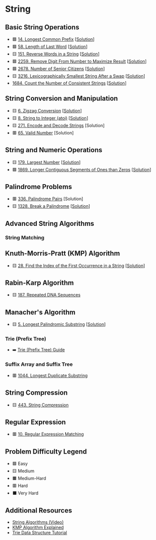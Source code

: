 # String

Basic String Operations
-----------------------

-   🟩 [14. Longest Common Prefix](https://leetcode.com/problems/longest-common-prefix/) [[Solution](./14.%20Longest%20Common%20Prefix.md)]
-   🟩 [58. Length of Last Word](https://leetcode.com/problems/length-of-last-word/) [[Solution](./58.%20Length%20of%20Last%20Word.md)]
-   🟨 [151. Reverse Words in a String](https://leetcode.com/problems/reverse-words-in-a-string/) [[Solution](./151.%20Reverse%20Words%20in%20a%20String.md)]
-   🟩 [2259. Remove Digit From Number to Maximize Result](https://leetcode.com/problems/remove-digit-from-number-to-maximize-result/) [[Solution](./2259.%20Remove%20Digit%20From%20Number%20to%20Maximize%20Result.md)]
-   🟩 [2678. Number of Senior Citizens](https://leetcode.com/problems/number-of-senior-citizens/) [[Solution](./2678.%20Number%20of%20Senior%20Citizens.md)]
-   🟨 [3216. Lexicographically Smallest String After a Swap](https://leetcode.com/problems/lexicographically-smallest-string-after-a-swap/) [[Solution](./3216.%20Lexicographically%20Smallest%20String%20After%20a%20Swap.md)]
- [1684. Count the Number of Consistent Strings](https://leetcode.com/problems/count-the-number-of-consistent-strings/description/) [[Solution](./1684.%20Count%20the%20Number%20of%20Consistent%20Strings.md)]

String Conversion and Manipulation
----------------------------------

-   🟨 [6. Zigzag Conversion](https://leetcode.com/problems/zigzag-conversion/) [[Solution](./6.%20Zigzag%20Conversion.md)]
-   🟨 [8. String to Integer (atoi)](https://leetcode.com/problems/string-to-integer-atoi/) [[Solution](./8.%20String%20to%20Integer%20(atoi).md)]
-   🟨 [271. Encode and Decode Strings](https://leetcode.com/problems/encode-and-decode-strings/) [Solution]
-   🟥 [65. Valid Number](https://leetcode.com/problems/valid-number/) [Solution]

String and Numeric Operations
-----------------------------

-   🟨 [179. Largest Number](https://leetcode.com/problems/largest-number/) [[Solution](./179.%20Largest%20Number.md)]
-   🟩 [1869. Longer Contiguous Segments of Ones than Zeros](https://leetcode.com/problems/longer-contiguous-segments-of-ones-than-zeros/description/) [[Solution](./1869.%20Longer%20Contiguous%20Segments%20of%20Ones%20than%20Zeros.md)]

Palindrome Problems
-------------------

-   🟥 [336. Palindrome Pairs](https://leetcode.com/problems/palindrome-pairs/) [Solution]
-   🟨 [1328. Break a Palindrome](https://leetcode.com/problems/break-a-palindrome/) [[Solution](./1328.%20Break%20a%20Palindrome.md)]

Advanced String Algorithms
--------------------------

### String Matching

Knuth-Morris-Pratt (KMP) Algorithm
----------------------------------

-   🟨 [28. Find the Index of the First Occurrence in a String](https://leetcode.com/problems/find-the-index-of-the-first-occurrence-in-a-string/) [[Solution](./28.%20Find%20the%20Index%20of%20the%20First%20Occurrence%20in%20a%20String.md)]

Rabin-Karp Algorithm
--------------------

-   🟨 [187. Repeated DNA Sequences](https://leetcode.com/problems/repeated-dna-sequences/)

Manacher's Algorithm
--------------------

-   🟨 [5. Longest Palindromic Substring](https://leetcode.com/problems/longest-palindromic-substring/) [[Solution](./5.%20Longest%20Palindromic%20Substring.md)]

### Trie (Prefix Tree)

-   ➡️ [Trie (Prefix Tree) Guide](https://hackmd.io/@siansiansu/B1qHrIPdR)

### Suffix Array and Suffix Tree

-   🟥 [1044. Longest Duplicate Substring](https://leetcode.com/problems/longest-duplicate-substring/)

String Compression
------------------

-   🟨 [443. String Compression](https://leetcode.com/problems/string-compression/)

Regular Expression
------------------

-   🟥 [10. Regular Expression Matching](https://leetcode.com/problems/regular-expression-matching/)

Problem Difficulty Legend
-------------------------

-   🟩 Easy
-   🟨 Medium
-   🟧 Medium-Hard
-   🟥 Hard
-   ⬛ Very Hard

Additional Resources
--------------------

-   [String Algorithms (Video)](https://www.youtube.com/watch?v=3aGSqasVPsI)
-   [KMP Algorithm Explained](https://www.geeksforgeeks.org/kmp-algorithm-for-pattern-searching/)
-   [Trie Data Structure Tutorial](https://www.hackerearth.com/practice/data-structures/advanced-data-structures/trie-keyword-tree/tutorial/)
